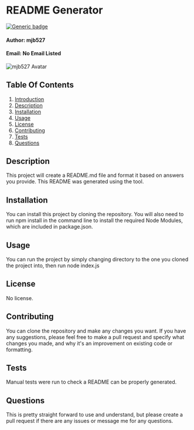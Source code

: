 
# README Generator <a name="introduction"></a>

[![Generic badge](https://img.shields.io/badge/Version-1.0.0-blue.svg)](https://shields.io/)


#### __Author:__ mjb527
#### __Email:__ No Email Listed
![mjb527 Avatar](https://avatars2.githubusercontent.com/u/30249734?v=4)

## Table Of Contents
1) [Introduction](#introduction)
2) [Description](#description)
3) [Installation](#installation)
4) [Usage](#usage)
5) [License](#license)
6) [Contributing](#contributing)
7) [Tests](#tests)
7) [Questions](#questions)

## Description <a name="description"></a>
This project will create a README.md file and format it based on answers you provide. This README was generated using the tool.


## Installation <a name="installation"></a>
You can install this project by cloning the repository. You will also need to run npm install in the command line to install the required Node Modules, which are included in package.json.


## Usage <a name="usage"></a>
You can run the project by simply changing directory to the one you cloned the project into, then run node index.js


## License <a name="license"></a>
No license.

## Contributing <a name="contributing"></a>
You can clone the repository and make any changes you want. If you have any suggestions, please feel free to make a pull request and specify what changes you made, and why it's an improvement on existing code or formatting.

## Tests <a name="tests"></a>
Manual tests were run to check a README can be properly generated.


## Questions <a name="questions"></a>
This is pretty straight forward to use and understand, but please create a pull request if there are any issues or message me for any questions.

        